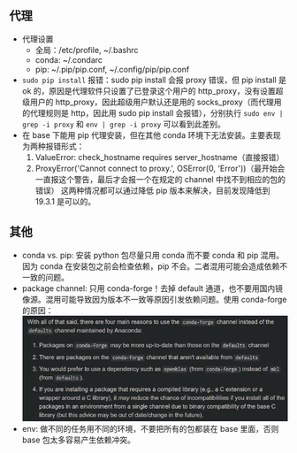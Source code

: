 ## 代理
- 代理设置
	- 全局：/etc/profile, ~/.bashrc
	- conda: ~/.condarc
	- pip: ~/.pip/pip.conf, ~/.config/pip/pip.conf
- `sudo pip install` 报错：sudo pip install 会报 proxy 错误，但 pip install 是 ok 的，原因是代理软件只设置了已登录这个用户的 http_proxy，没有设置超级用户的 http_proxy，因此超级用户默认还是用的 socks_proxy（而代理用的代理规则是 http，因此用 sudo pip install 会报错），分别执行 `sudo env | grep -i proxy` 和 `env | grep -i proxy` 可以看到此差别。
- 在 base 下能用 pip 代理安装，但在其他 conda 环境下无法安装。主要表现为两种报错形式：
	1. ValueError: check_hostname requires server_hostname（直接报错）
  2. ProxyError('Cannot connect to proxy.', OSError(0, 'Error'))（最开始会一直报这个警告，最后才会报一个在规定的 channel 中找不到相应的包的错误）
	这两种情况都可以通过降低 pip 版本来解决，目前发现降低到 19.3.1 是可以的。

## 其他
- conda vs. pip: 安装 python 包尽量只用 conda 而不要 conda 和 pip 混用。因为 conda 在安装包之前会检查依赖，pip 不会。二者混用可能会造成依赖不一致的问题。
- package channel: 只用 conda-forge！去掉 default 通道，也不要用国内镜像源。混用可能导致因为版本不一致等原因引发依赖问题。使用 conda-forge 的原因：<br>
  <img src=../img/conda-pip_1.png><br>
- env: 做不同的任务用不同的环境，不要把所有的包都装在 base 里面，否则 base 包太多容易产生依赖冲突。